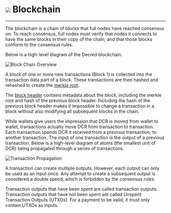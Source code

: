 # <img class="dcr-icon" src="/img/dcr-icons/Blocks.svg" /> Blockchain

---

The blockchain is a chain of blocks that full nodes have reached
consensus on. To reach consensus, full nodes must verify that
nodes it connects to have the same blocks in their copy of the
chain, and that those blocks conform to the consensus rules.

Below is a high-level diagram of the Decred blockchain.

![Block Chain Overview](/img/core-blockchain-concepts/blockchain-overview.svg)

A block of one or more new transactions (Block 1) is collected into
the transaction data part of a block. These transactions are then
hashed and rehashed to create the [merkle root](../developer-guides/merkle-root-construction.md).

The [block header](../developer-guides/block-header-specifications.md)
contains metadata about the block, including
the merkle root and hash of the previous block header.
Including the hash of the previous block header makes it impossible to change
a transaction in a block without also modifying all subsequent blocks
in the chain.

While wallets give users the impression that DCR is moved from wallet
to wallet, transactions actually move DCR from transaction to
transaction.
Each transaction spends DCR it received from a
previous transaction, to another transaction.
The input of one transaction is the output of a previous transaction.
Below is a high-level diagram of atoms (the smallest unit of DCR)
being propagated through a series of transactions.

![Transaction Propagation](/img/core-blockchain-concepts/transaction-propagation.svg)

A transaction can create multiple outputs.
However, each output can only be used as an input once.
Any attempt to create a subsequent
output is considered a double spend, which is forbidden by the
consensus rules.

Transaction outputs that have been spent are called transaction outputs.
Transaction outputs that have not been spent are called Unspent Transaction Outputs (UTXOs).
For a payment to be valid, it must only contain UTXOs as inputs.
